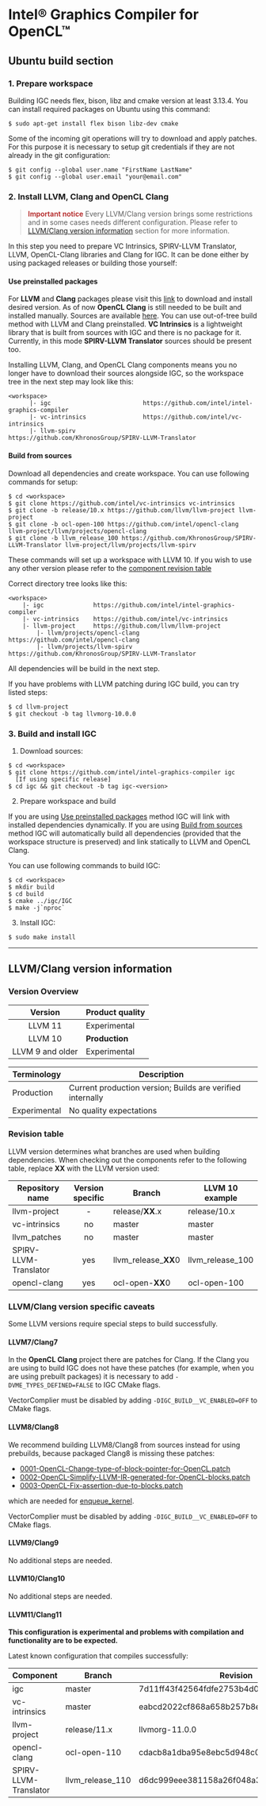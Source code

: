 # Intel&reg; Graphics Compiler for OpenCL&trade;

## Ubuntu build section

### 1. Prepare workspace

Building IGC needs flex, bison, libz and cmake version at least 3.13.4. You can install required packages on Ubuntu using this command:

```shell
$ sudo apt-get install flex bison libz-dev cmake
```

Some of the incoming git operations will try to download and apply patches. For this purpose it is necessary to setup git credentials if they are not already in the git configuration:
```shell
$ git config --global user.name "FirstName LastName"
$ git config --global user.email "your@email.com"
```

### 2. Install LLVM, Clang and OpenCL Clang

> <span style="color: firebrick; font-weight: 600;">Important notice</span>
Every LLVM/Clang version brings some restrictions and in some cases needs different configuration. Please refer to [LLVM/Clang version information](#LLVM/Clang-version-information) section for more information.

In this step you need to prepare VC Intrinsics, SPIRV-LLVM Translator, LLVM, OpenCL-Clang libraries and Clang for IGC.
It can be done either by using packaged releases or building those yourself:

#### Use preinstalled packages

For **LLVM** and **Clang** packages please visit this [link](https://apt.llvm.org/) to download and install desired version.
As of now **OpenCL Clang** is still needed to be built and installed manually. Sources are available [here](https://github.com/intel/opencl-clang). You can use out-of-tree build method with LLVM and Clang preinstalled.
**VC Intrinsics** is a lightweight library that is built from sources with IGC and there is no package for it.
Currently, in this mode **SPIRV-LLVM Translator** sources should be present too.

Installing LLVM, Clang, and OpenCL Clang components means you no longer have to download their sources alongside IGC, so the workspace tree in the next step may look like this:
```
<workspace>
      |- igc                          https://github.com/intel/intel-graphics-compiler
      |- vc-intrinsics                https://github.com/intel/vc-intrinsics
      |- llvm-spirv                   https://github.com/KhronosGroup/SPIRV-LLVM-Translator
```

#### Build from sources

Download all dependencies and create workspace.
You can use following commands for setup:

```shell
$ cd <workspace>
$ git clone https://github.com/intel/vc-intrinsics vc-intrinsics
$ git clone -b release/10.x https://github.com/llvm/llvm-project llvm-project
$ git clone -b ocl-open-100 https://github.com/intel/opencl-clang llvm-project/llvm/projects/opencl-clang
$ git clone -b llvm_release_100 https://github.com/KhronosGroup/SPIRV-LLVM-Translator llvm-project/llvm/projects/llvm-spirv
```
These commands will set up a workspace with LLVM 10. If you wish to use any other version please refer to the [component revision table](#Revision-table)

Correct directory tree looks like this:
```
<workspace>
    |- igc              https://github.com/intel/intel-graphics-compiler
    |- vc-intrinsics    https://github.com/intel/vc-intrinsics
    |- llvm-project     https://github.com/llvm/llvm-project
        |- llvm/projects/opencl-clang    https://github.com/intel/opencl-clang
        |- llvm/projects/llvm-spirv      https://github.com/KhronosGroup/SPIRV-LLVM-Translator
```

All dependencies will be build in the next step.

If you have problems with LLVM patching during IGC build, you can try listed steps:
```shell
$ cd llvm-project
$ git checkout -b tag llvmorg-10.0.0
```

### 3. Build and install IGC

1. Download sources:
```shell
$ cd <workspace>
$ git clone https://github.com/intel/intel-graphics-compiler igc
  [If using specific release]
$ cd igc && git checkout -b tag igc-<version>
```

2. Prepare workspace and build

If you are using [Use preinstalled packages](#use-preinstalled-packages) method IGC will link with installed dependencies dynamically.
If you are using [Build from sources](#build-from-sources) method IGC will automatically build all dependencies (provided that the workspace structure is preserved) and link statically to LLVM and OpenCL Clang.

You can use following commands to build IGC:

```shell
$ cd <workspace>
$ mkdir build
$ cd build
$ cmake ../igc/IGC
$ make -j`nproc`
```

3. Install IGC:
```shell
$ sudo make install
```

***

## LLVM/Clang version information

### Version Overview

| Version          | Product quality |
|:----------------:|-----------------|
| LLVM 11          | Experimental    |
| LLVM 10          | **Production**  |
| LLVM 9 and older | Experimental    |

| Terminology       | Description |
|-------------------|-|
| Production        | Current production version; Builds are verified internally |
| Experimental      | No quality expectations |

### Revision table

LLVM version determines what branches are used when building dependencies.
When checking out the components refer to the following table, replace **XX** with the LLVM version used:

| Repository name       | Version specific | Branch               | LLVM 10 example  |
|-----------------------|:----------------:|----------------------|------------------|
| llvm-project          | -                | release/**XX**.x     | release/10.x     |
| vc-intrinsics         | no               | master               | master           |
| llvm_patches          | no               | master               | master           |
| SPIRV-LLVM-Translator | yes              | llvm_release_**XX**0 | llvm_release_100 |
| opencl-clang          | yes              | ocl-open-**XX**0     | ocl-open-100     |

### LLVM/Clang version specific caveats

Some LLVM versions require special steps to build successfully.

#### LLVM7/Clang7

In the **OpenCL Clang** project there are patches for Clang.
If the Clang you are using to build IGC does not have these patches (for example, when you are using prebuilt packages) it is necessary to add ```-DVME_TYPES_DEFINED=FALSE``` to IGC CMake flags.

VectorComplier must be disabled by adding ```-DIGC_BUILD__VC_ENABLED=OFF``` to CMake flags.

#### LLVM8/Clang8

We recommend building LLVM8/Clang8 from sources instead for using prebuilds, because packaged Clang8 is missing these patches:
* [0001-OpenCL-Change-type-of-block-pointer-for-OpenCL.patch](https://github.com/intel/opencl-clang/blob/ocl-open-80/patches/clang/0001-OpenCL-Change-type-of-block-pointer-for-OpenCL.patch)
* [0002-OpenCL-Simplify-LLVM-IR-generated-for-OpenCL-blocks.patch](https://github.com/intel/opencl-clang/blob/ocl-open-80/patches/clang/0002-OpenCL-Simplify-LLVM-IR-generated-for-OpenCL-blocks.patch)
* [0003-OpenCL-Fix-assertion-due-to-blocks.patch](https://github.com/intel/opencl-clang/blob/ocl-open-80/patches/clang/0003-OpenCL-Fix-assertion-due-to-blocks.patch)

which are needed for [enqueue_kernel](https://www.khronos.org/registry/OpenCL/sdk/2.0/docs/man/xhtml/enqueue_kernel.html).

VectorComplier must be disabled by adding ```-DIGC_BUILD__VC_ENABLED=OFF``` to CMake flags.

#### LLVM9/Clang9

No additional steps are needed.

#### LLVM10/Clang10

No additional steps are needed.

#### LLVM11/Clang11

**This configuration is experimental and problems with compilation and functionality are to be expected.**

Latest known configuration that compiles successfully:

| Component | Branch | Revision |
|-|-|-|
| igc           | master       | 7d11ff43f42564fdfe2753b4d008abfd56ec9671 |
| vc-intrinsics | master       | eabcd2022cf868a658b257b8ea6ad62acbbe7dc5 |
| llvm-project  | release/11.x | llvmorg-11.0.0 |
| opencl-clang  | ocl-open-110 | cdacb8a1dba95e8ebc5d948c0e0e574f87b1e861 |
| SPIRV-LLVM-Translator | llvm_release_110 | d6dc999eee381158a26f048a333467c9ce7e77f2 |
